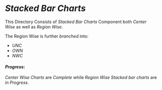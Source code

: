 # **_Stacked Bar Charts_**

This Directory Consists of _Stacked Bar Charts_ Component both _Center Wise_ as
well as _Region Wise_.

The Region Wise is further _branched_ into:
- _UNC_
- _OWN_
- _NWC_

#### _Progress_:

_Center Wise Charts_ are _Complete_ while _Region Wise Stacked bar charts_ are
_in Progress_.
